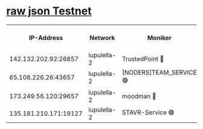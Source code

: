 [raw json Testnet](https://rpc-check.jaclalt.stavr.tech/jaclalt/rpc-jaclalt-result.json)
=

<table><tr><th>IP-Address</th><th>Network</th><th>Moniker</th><th>Latest Block Height</th><th>Earliest Block Height</th><th>Catching Up</th><th>Tx Index</th><th>Voting Power</th><th>Scan Time</th></tr><tr><td>142.132.202.92:26857</td><td>lupulella-2</td><td>TrustedPoint 🔴</td><td>6640630</td><td>6282001</td><td>False</td><td>off</td><td>5</td><td>2024-02-13T00:08:31.196214335UTC</td></tr><tr><td>65.108.226.26:43657</td><td>lupulella-2</td><td>[NODERS]TEAM_SERVICE 🟢</td><td>6640630</td><td>6282001</td><td>False</td><td>on</td><td>0</td><td>2024-02-13T00:08:31.580479409UTC</td></tr><tr><td>173.249.56.120:29657</td><td>lupulella-2</td><td>moodman 🔴</td><td>6640630</td><td>6540630</td><td>False</td><td>off</td><td>940134</td><td>2024-02-13T00:08:30.955706266UTC</td></tr><tr><td>135.181.210.171:19127</td><td>lupulella-2</td><td>STAVR-Service 🟢</td><td>6640628</td><td>6638001</td><td>False</td><td>on</td><td>0</td><td>2024-02-13T00:08:22.371649493UTC</td></tr></table>
